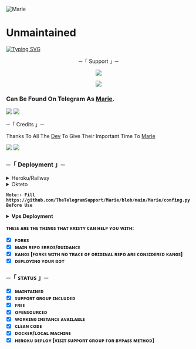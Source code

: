 ![Marie](https://th.bing.com/th/id/OIP.hzsGP0ZSS9GpWcWaeDAQQgHaHa?pid=ImgDet&rs=1)
# Unmaintained

[![Typing SVG](https://readme-typing-svg.herokuapp.com/?lines=WELCOME+TO+KRISTY+AN+ADVANCE+BOT)](https://github.com/Adarshuxd/MarieRobot)

<p align="center">
    ─「 Support 」─
</p>

</h3>
<p align="center">
<a href="https://telegram.me/MarieSupportChat"><img src="https://img.shields.io/badge/-Support%20Group-blue.svg?style=for-the-badge&logo=Telegram"></a>
</p>
<p align="center">
<a href="https://telegram.me/MarieUpdate"><img src="https://img.shields.io/badge/-Support%20Channel-blue.svg?style=for-the-badge&logo=Telegram"></a>
</p>

### Can Be Found On Telegram As [Marie](https://t.me/MissMarieRobot).

<img src="https://user-images.githubusercontent.com/73097560/115834477-dbab4500-a447-11eb-908a-139a6edaec5c.gif"> <img src="https://user-images.githubusercontent.com/73097560/115834477-dbab4500-a447-11eb-908a-139a6edaec5c.gif">




─「 Credits 」─ 


Thanks To All The [Dev](https://t.me/MarieUpdate/8) To Give Their Important Time To [Marie](https://t.me/MissMarieRoBot)


<img src="https://user-images.githubusercontent.com/73097560/115834477-dbab4500-a447-11eb-908a-139a6edaec5c.gif"> <img src="https://user-images.githubusercontent.com/73097560/115834477-dbab4500-a447-11eb-908a-139a6edaec5c.gif">

###      ─「 Deployment 」─

<details>
	<summary>Heroku/Railway</summary>
	<br>
	<b>
The easiest way to deploy this bot is VIA.
		In order to reply you just have fill the necessary environment variables and done!</b>
	
  <h1>
    <p align="center">
        <a href="https://deploy-btn.vercel.app/">
            <img src="https://www.herokucdn.com/deploy/button.svg" alt="Deploy">
        </a>
</h1>
</details> 






<details>
	<summary>Okteto</summary>
	<br>
	<b>
click on the button to deploy to okteto.
	
  <h1>
    <p align="center">
        <a href="https://cloud.okteto.com/deploy?repository=https://github.com/TheTelegramSupport/Marie">
            <img src="https://img.shields.io/badge/Deploy%20On%20Okteto-informational?style=for-the-badge&logo=Okteto" alt="Deploy">
        </a>
</h1>
</details> 

	Note:- Fill https://github.com/TheTelegramSupport/Marie/blob/main/Marie/confing.py Before Use
	
<details>
	<summary> Vps Deployment </summary>

`sudo apt-get update -y && apt-get upgrade -y`

`sudo apt-get -y install git`
	
`sudo pip3 install -U pip`

`git clone https://github.com/TheTelegramSupport/Marie && cd Marie`

`pip3 install --upgrade pip setuptools`

`pip3 install -U -r requirements.txt`

`sudo apt install tmux && tmux`

`python3 -m Marie`
	
HERE YOU GO MARIE IS DEPLOYED🥀

</details> 




ᴛʜᴇꜱᴇ ᴀʀᴇ ᴛʜᴇ ᴛʜɪɴɢꜱ ᴛʜᴀᴛ ᴋʀɪꜱᴛʏ ᴄᴀɴ ʜᴇʟᴘ ʏᴏᴜ ᴡɪᴛʜ:

+ [x] ꜰᴏʀᴋꜱ
+ [x] ᴍᴀɪɴ ʀᴇᴘᴏ ᴇʀʀᴏꜱ/ɢᴜɪᴅᴀɴᴄᴇ
+ [x] ᴋᴀɴɢꜱ [ꜰᴏʀᴋꜱ ᴡɪᴛʜ ɴᴏ ᴛʀᴀᴄᴇ ᴏꜰ ᴏʀɪɢɪɴᴀʟ ʀᴇᴘᴏ ᴀʀᴇ ᴄᴏɴꜱɪᴅᴇʀᴇᴅ ᴋᴀɴɢꜱ]
+ [x] ᴅᴇᴘʟᴏʏɪɴɢ ʏᴏᴜʀ ʙᴏᴛ	
	
###      ─「 ꜱᴛᴀᴛᴜꜱ 」─

+ [x] ᴍᴀɪɴᴛᴀɪɴᴇᴅ
+ [x] ꜱᴜᴘᴘᴏʀᴛ ɢʀᴏᴜᴘ ɪɴᴄʟᴜᴅᴇᴅ
+ [x] ꜰʀᴇᴇ
+ [x] ᴏᴘᴇɴꜱᴏᴜʀᴄᴇᴅ
+ [x] ᴡᴏʀᴋɪɴɢ ɪɴꜱᴛᴀɴᴄᴇ ᴀᴠᴀɪʟᴀʙʟᴇ
+ [x] ᴄʟᴇᴀɴ ᴄᴏᴅᴇ
+ [x] ᴅᴏᴄᴋᴇʀ/ʟᴏᴄᴀʟ ᴍᴀᴄʜɪɴᴇ
+ [x] ʜᴇʀᴏᴋᴜ ᴅᴇᴘʟᴏʏ [ᴠɪꜱɪᴛ ꜱᴜᴘᴘᴏʀᴛ ɢʀᴏᴜᴘ ꜰᴏʀ ʙʏᴘᴀꜱꜱ ᴍᴇᴛʜᴏᴅ]
